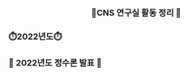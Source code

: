 <div align=center>
  <h3> 📑CNS 연구실 활동 정리 📑 </h3>

</div>
<div align=cneter>
  <h3>⏱️2022년도⏱️ </h3>
     <h3>📖 2022년도 정수론 발표 📖</h3>
  
